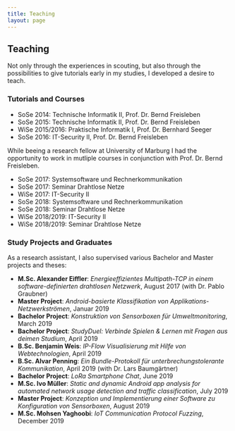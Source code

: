 ```yaml
---
title: Teaching
layout: page
---
```


## Teaching

Not only through the experiences in scouting, but also through the possibilities to give tutorials early in my studies, I developed a desire to teach.

### Tutorials and Courses

- SoSe 2014: Technische Informatik II, Prof. Dr. Bernd Freisleben
- SoSe 2015: Technische Informatik II, Prof. Dr. Bernd Freisleben
- WiSe 2015/2016: Praktische Informatik I, Prof. Dr. Bernhard Seeger
- SoSe 2016: IT-Security II, Prof. Dr. Bernd Freisleben

While beeing a research fellow at University of Marburg I had the opportunity to work in mutliple courses in conjunction with Prof. Dr. Bernd Freisleben.

- SoSe 2017: Systemsoftware und Rechnerkommunikation
- SoSe 2017: Seminar Drahtlose Netze
- WiSe 2017: IT-Security II
- SoSe 2018: Systemsoftware und Rechnerkommunikation
- SoSe 2018: Seminar Drahtlose Netze
- WiSe 2018/2019: IT-Security II
- WiSe 2018/2019: Seminar Drahtlose Netze

### Study Projects and Graduates

As a research assistant, I also supervised various Bachelor and Master projects and theses:

- **M.Sc. Alexander Eiffler**: *Energieeffizientes Multipath-TCP in einem software-definierten drahtlosen Netzwerk*, August 2017 (with Dr. Pablo Graubner)
- **Master Project**: *Android-basierte Klassifikation von Applikations-Netzwerkströmen*, Januar 2019
- **Bachelor Project**: *Konstruktion von Sensorboxen für Umweltmonitoring*, March 2019
- **Bachelor Project**: *StudyDuel: Verbinde Spielen & Lernen mit Fragen aus deimen Studium*, April 2019
- **B.Sc. Benjamin Weis**: *IP-Flow Visualisierung mit Hilfe von Webtechnologien*, April 2019
- **B.Sc. Alvar Penning**: *Ein Bundle-Protokoll für unterbrechungstolerante Kommunikation*, April 2019 (with Dr. Lars Baumgärtner)
- **Bachelor Project**: *LoRa Smartphone Chat*, June 2019
- **M.Sc. Ivo Müller**: *Static and dynamic Android app analysis for automated network usage detection and traffic classification*, July 2019
- **Master Project**: *Konzeption und Implementierung einer Software zu Konfiguration von Sensorboxen*, August 2019
- **M.Sc. Mohsen Yaghoobi**: *IoT Communication Protocol Fuzzing*, December 2019
<!-- - B.Sc. Ronja Ademuyiwa: *Aufbau eines PV-Anlagen-spezifischen Honey-Pot-Systems zur Analyse der Gefährdungslage und Black-Box Analyse des bereitgestellten Systems* -->
<!-- - M.Sc. Macro Christmann: *Real-World Multipath-QUIC Evaluation mittels Android Userspace Applikation* -->
<!-- - M.Sc. Markus Sommer: *CADR: Context-aware DTN Routing* -->